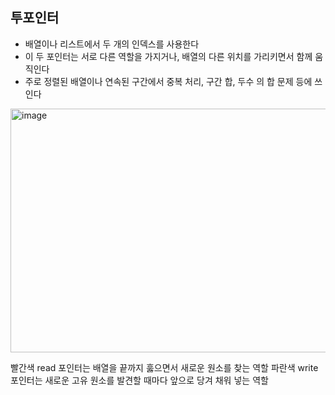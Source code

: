 ## 투포인터

- 배열이나 리스트에서 두 개의 인덱스를 사용한다
- 이 두 포인터는 서로 다른 역할을 가지거나, 배열의 다른 위치를 가리키면서 함께 움직인다
- 주로 정렬된 배열이나 연속된 구간에서 중복 처리, 구간 합, 두수 의 합 문제 등에 쓰인다

<img width="1589" height="390" alt="image" src="https://github.com/user-attachments/assets/be4a9209-81db-4f5b-a7d7-3a7721e12b60" />

빨간색 read 포인터는 배열을 끝까지 훓으면서 새로운 원소를 찾는 역할
파란색 write 포인터는 새로운 고유 원소를 발견할 때마다 앞으로 당겨 채워 넣는 역할
